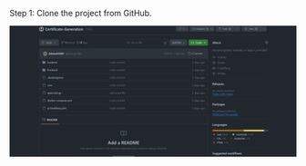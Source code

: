 Step 1: Clone the project from GitHub.

![Step 1](https://github.com/ddsha441981/Chandrayans3/blob/master/snaps/step%201.png)
